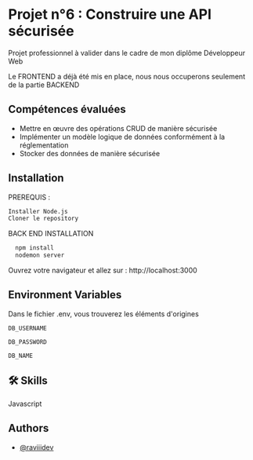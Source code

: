 
# Projet n°6 : Construire une API sécurisée

Projet professionnel à valider dans le cadre de mon diplôme Développeur Web

Le FRONTEND a déjà été mis en place, nous nous occuperons seulement de la partie BACKEND

## Compétences évaluées
- Mettre en œuvre des opérations CRUD de manière sécurisée
- Implémenter un modèle logique de données conformément à la réglementation
- Stocker des données de manière sécurisée


## Installation

PREREQUIS : 
```bash
Installer Node.js 
Cloner le repository
```

BACK END INSTALLATION

```bash
  npm install
  nodemon server
```

Ouvrez votre navigateur et allez sur : http://localhost:3000
## Environment Variables

Dans le fichier .env, vous trouverez les éléments d'origines

`DB_USERNAME`

`DB_PASSWORD`

`DB_NAME`




## 🛠 Skills
Javascript


## Authors

- [@raviiidev](https://www.github.com/raviiidev)

